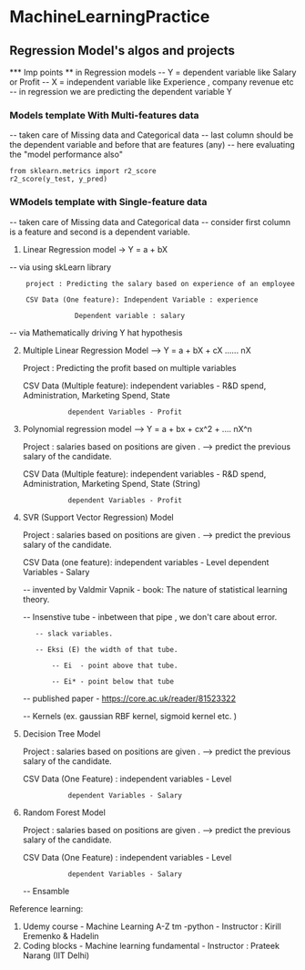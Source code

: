 # MachineLearningPractice

## Regression Model's algos and projects



*** Imp points ** in Regression models 
	-- Y = dependent variable  like Salary or Profit 
	-- X  = independent variable like Experience , company revenue etc 
	-- in regression we are predicting the dependent variable Y

### Models template With Multi-features data 

-- taken care of Missing data and Categorical data 
-- last column should be the dependent variable and before that are features (any)
-- here evaluating the "model performance also"
	
	from sklearn.metrics import r2_score
	r2_score(y_test, y_pred)

### WModels template with Single-feature data 

-- taken care of Missing data and Categorical data 
-- consider first column is a feature and second is a dependent variable.

  1. Linear Regression model  -> Y = a + bX

  -- via using skLearn library
  		
  		project : Predicting the salary based on experience of an employee
  		
  		CSV Data (One feature): Independent Variable : experience
  					
  					Dependent variable : salary


  -- via Mathematically driving Y hat hypothesis

  2. Multiple Linear Regression Model --> Y = a + bX + cX ...... nX
  		
  		Project : Predicting the profit based on multiple variables 
  		
  		CSV Data (Multiple feature): independent variables - R&D spend, Administration, Marketing Spend, State
  					
  					dependent Variables - Profit

  3. Polynomial regression model --> Y = a + bx + cx^2 + .... nX^n 
  		
  		Project : salaries based on positions are given . -->  predict the previous salary of the candidate.
  		
  		CSV Data (Multiple feature): independent variables - R&D spend, Administration, Marketing Spend, State (String)
  					
  					dependent Variables - Profit


  4. SVR (Support Vector Regression) Model
  		
  		Project : salaries based on positions are given . -->  predict the previous salary of the candidate.
  		
  		CSV Data (one feature): independent variables - Level 
  					dependent Variables - Salary

  		-- invented by Valdmir Vapnik - book: The nature of statistical learning theory.

  		-- Insenstive tube - inbetween that pipe , we don't care about error.

  			-- slack variables.

  			-- Eksi (E) the width of that tube.

  				-- Ei  - point above that tube.

  				-- Ei* - point below that tube

  		-- published paper - https://core.ac.uk/reader/81523322
  		
  		-- Kernels (ex. gaussian RBF kernel, sigmoid kernel etc. )

  5. Decision Tree Model
  		
  		Project : salaries based on positions are given . -->  predict the previous salary of the candidate.
  		
  		CSV Data (One Feature) : independent variables - Level
  					
  					dependent Variables - Salary

  6. Random Forest Model
  		
  		Project : salaries based on positions are given . -->  predict the previous salary of the candidate.
  		
  		CSV Data (One Feature) : independent variables - Level
  					
  					dependent Variables - Salary

  		-- Ensamble 


  Reference learning:

  1. Udemy course - Machine Learning A-Z tm -python  - Instructor : Kirill Eremenko & Hadelin
  2. Coding blocks  - Machine learning fundamental - Instructor : Prateek Narang (IIT Delhi)
